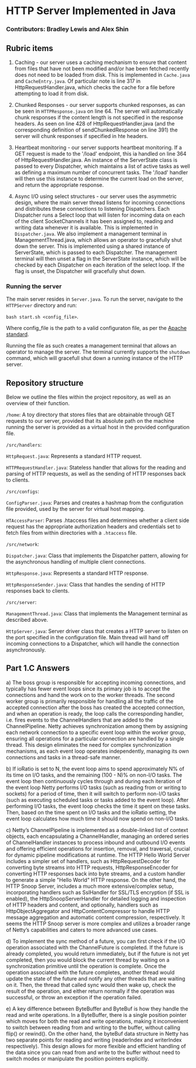 # HTTP Server Implemented in Java

### Contributors: Bradley Lewis and Alex Shin

## Rubric items

1. Caching - our server uses a caching mechanism to ensure that content from files that have not been modified and/or hae been fetched recently does not need to be loaded from disk. This is implemented in `Cache.java` and `CacheEntry.java`. Of particular note is line 317 in HttpRequestHandler.java, which checks the cache for a file before attempting to load it from disk.

2. Chunked Responses - our server supports chunked responses, as can be seen in `HTTPResponse.java` on line 64. The server will automatically chunk responses if the content length is not specified in the response headers. As seen on line 428 of HttpRequestHandler.java (and the corresponding definition of sendChunkedResponse on line 391) the server will chunk responses if specified in hte headers.

3. Heartbeat monitoring - our server supports heartbeat monitoring. If a GET request is made to the '/load' endpoint, this ia handled on line 364 of HttpRequestHandler.java. An instance of the ServerState class is passed to every Dispatcher, which maintains a list of active tasks as well as defining a maximum number of concurrent tasks. The '/load' handler will then use this instance to determine the current load on the server, and return the appropriate response.

4. Async I/O using select structures - our server uses the asymmetric design, where the main server thread listens for incoming connections and distributes these connections to listening Dispatchers. Each Dispatcher runs a Select loop that will listen for incoming data on each of the client SocketChannels it has been assigned to, reading and writing data whenever it is available. This is implemented in `Dispatcher.java`. We also implement a management terminal in ManagementThread.java, which allows an operator to gracefully shut down the server. This is implemented using a shared instance of ServerState, which is passed to each Dispatcher. The management terminal will then unset a flag in the ServerState instance, which will be checked by each Dispatcher on each iteration of the select loop. If the flag is unset, the Dispatcher will gracefully shut down.

### Running the server

The main server resides in `Server.java`. To run the server, navigate to the `HTTPServer` directory and run:

`bash start.sh <config_file>`.

Where config_file is the path to a valid configuraton file, as per the [Apache standard](http://httpd.apache.org/docs/2.4/vhosts/examples.html).

Running the file as such creates a management terminal that allows an operator to manage the server. The terminal currently supports the `shutdown` command, which will gracefull shut down a running instance of the HTTP server.

## Repository structure

Below we outline the files within the project repository, as well as an overview of their function.

`/home`: A toy directory that stores files that are obtainable through GET requests to our server, provided that its absolute path on the machine running the server is provided as a virtual host in the provided configuration file.

`/src/handlers`:

`HttpRequest.java`: Represents a standard HTTP request.

`HTTPRequestHandler.java`: Stateless handler that allows for the reading and parsing of HTTP requests, as well as the sending of HTTP responses back to clients.

`/src/configs`:

`ConfigParser.java`: Parses and creates a hashmap from the configuration file provided, used by the server for virtual host mapping.

`HTAccessParser`: Parses .htaccess files and determines whether a client side request has the appropriate authorization headers and credentials set to fetch files from within directories with a `.htaccess` file.

`/src/network`:

`Dispatcher.java`: Class that implements the Dispatcher pattern, allowing for the asynchronous handling of multiple client connections.

`HttpResponse.java`: Represents a standard HTTP response.

`HttpResponseSender.java`: Class that handles the sending of HTTP responses back to clients.

`/src/server`:

`ManagementThread.java`: Class that implements the Management terminal as described above.

`HttpServer.java`: Server driver class that creates a HTTP server to listen on the port specified in the configuration file. Main thread will hand off incoming connections to a Dispatcher, which will handle the connection asynchronously.

## Part 1.C Answers

a) The boss group is responsible for accepting incoming connections, and typically has fewer event loops since its primary job is to accept the connections and hand the work on to the worker threads. The second worker group is primarily responsible for handling all the traffic of the accepted connection after the boss has created the accepted connection, and when an operation is ready, the loop calls the corresponding handler, i.e. fires events to the ChannelHandlers that are added to the ChannelPipeline. Netty achieves synchronization among them by assigning each network connection to a specific event loop within the worker group, ensuring all operations for a particular connection are handled by a single thread. This design eliminates the need for complex synchronization mechanisms, as each event loop operates independently, managing its own connections and tasks in a thread-safe manner.

b) If ioRatio is set to N, the event loop aims to spend approximately N% of its time on I/O tasks, and the remaining (100 - N)% on non-I/O tasks. The event loop then continuously cycles through and during each iteration of the event loop Netty performs I/O tasks (such as reading from or writing to sockets) for a period of time, then it will switch to perform non-I/O tasks (such as executing scheduled tasks or tasks added to the event loop). After performing I/O tasks, the event loop checks the time it spent on these tasks. Then, based on the time spent on I/O tasks and the ioRatio setting, the event loop calculates how much time it should now spend on non-I/O tasks.

c) Netty’s ChannelPipeline is implemented as a double-linked list of context objects, each encapsulating a ChannelHandler, managing an ordered series of ChannelHandler instances to process inbound and outbound I/O events and offering efficient operations for insertion, removal, and traversal, crucial for dynamic pipeline modifications at runtime. The HTTP Hello World Server includes a simpler set of handlers, such as HttpRequestDecoder for converting byte streams into HTTP requests, HttpResponseEncoder for converting HTTP responses back into byte streams, and a custom handler to generate a simple "Hello World" HTTP response. On the other hand, the HTTP Snoop Server, includes a much more extensive/complex setup, incorporating handlers such as SslHandler for SSL/TLS encryption (if SSL is enabled), the HttpSnoopServerHandler for detailed logging and inspection of HTTP headers and content, and optionally, handlers such as HttpObjectAggregator and HttpContentCompressor to handle HTTP message aggregation and automatic content compression, respectively. It seems the HTTP Snoop server is more complex and utilizes a broader range of Netty’s capabilities and caters to more advanced use cases.

d) To implement the sync method of a future, you can first check if the I/O operation associated with the ChannelFuture is completed. If the future is already completed, you would return immediately, but if the future is not yet completed, then you would block the current thread by waiting on a synchronization primitive until the operation is complete. Once the operation associated with the future completes, another thread would update the state of the future and notify any other threads that are waiting on it. Then, the thread that called sync would then wake up, check the result of the operation, and either return normally if the operation was successful, or throw an exception if the operation failed.

e) A key difference between ByteBuffer and ByteBuf is how they handle the read and write operations. In a ByteBuffer, there is a single position pointer which moves for both the read and write operations, making it inconvenient to switch between reading from and writing to the buffer, without calling flip() or rewind(). On the other hand, the byteBuf data structure in Netty has two separate points for reading and writing (readerIndex and writerIndex respectively). This design allows for more flexible and efficient handling of the data since you can read from and write to the buffer without need to switch modes or manipulate the position pointers explicitly.
